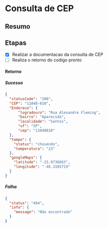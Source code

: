 # Consulta de CEP

## Resumo

## Etapas 
- [x]   Realizar a documentacao da consulta de CEP 
- [ ]   Realiza o retorno do codigo pronto

#### Retorno 

##### Sucesso
```json
{
  "statusCode": "200",
  "CEP": "11040-010",
  "Endereco": {
      "logradouro": "Rua Alexandre Fleming",
      "bairro": "Aparecida",
      "localidade": "Santos",
      "uf": "SP",
      "cep": "11040010"
  },
  "tempo": {
    "status": "chovendo",
    "temperatura": "23"
  },
  "googleMaps": {
    "latitude": "-23.9736663",
    "longitude": "-46.3105719"
  }
}
```

##### Falha
```json
{
  "status": "404",
  "info": {
    "message": "Não encontrado"
  }
}
```